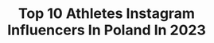 ---
title: Top 10 Athletes Instagram Influencers In Poland In 2023
description: >-
  Find top athletes Instagram influencers in Poland in 2023. Most popular hashtags: #workout #motivation #fitness #training.
platform: Instagram
hits: 53
text_top: Discover the most popular Instagram accounts on inBeat.
text_bottom: Our database holds 53 Instagram influencers like this in Poland for you to connect with.
profiles:
  - username: "saibov"
    fullname: >-
      RUSLAN SAIBOV CALISTHENICS
    bio: >-
      CALISTHENICS PRO COACH & ATHLETE 11 YEARS OF EXPERIENCE YOUTUBE: SAIBOV 177cm/79kg 🇺🇦🇬🇧🇵🇱🇷🇺 2x American champion🏆 2x European champion🏆 #IRONWRIST
    location: "Poland"
    followers: 71714
    engagement: 499
    commentsToLikes: 0.028515
    id: ck5zywfrkandz0i14btev0rbr
    verified: false
    hashtags: "#health, #sport, #fit, #pullup"
  - username: "bembenikklaudia"
    fullname: >-
      Klaudia Bembenik® 🇵🇱
    bio: >-
      mom | girl boss | IFBB Athlete owner @claudiawingsshop athlete @olimp_nutrition_pl -10% code: klaudiab
    location: "Poland"
    followers: 36952
    engagement: 242
    commentsToLikes: 0.063974
    id: ck5hh71ln6pnt0i114du8yklt
    verified: false
    hashtags: "#autumnvibes, #catchthemoment, #gymwear, #mountains"
  - username: "wiktoria_gasior"
    fullname: >-
      Wiktoria Gąsior
    bio: >-
      BIKINI FITNESS @reignbodyfuel Athlete 🏅World Junior ViceChampion 🥇Polish champion @swedishsupplements @fenixteampl @biolab.shop WIKTORIA7 @witdoktor
    location: "Poland"
    followers: 175860
    engagement: 106
    commentsToLikes: 0.039950
    id: ck15rbbtk73a40i19aic2ig7s
    verified: false
    hashtags: "#fitsylwetka, #treningpo, #sportowadziewczyna, #motywacjadotreningu"
  - username: "stefan_eroteev"
    fullname: >-
      Stefan Eroteev 🇧🇬
    bio: >-
      💪Calisthenics athlete 🇧🇬 ♠️20yo 📚Technical university 🥉3rd SWWC 2018🇷🇺|🥈2nd SWWC midw.2019🇷🇺 🥉3rd BOTB PL 2018🇵🇱|🥉3rd Eurocup 2019🇵🇱
    location: "Poland"
    followers: 17751
    engagement: 1121
    commentsToLikes: 0.012448
    id: ck55lrxpv29uw0i11agl6zcpn
    verified: false
    hashtags: "#motivation, #bulgaria, #calistehenics, #gym"
  - username: "annaakaczowka"
    fullname: >-
      Anna Kaczowka 🇵🇱
    bio: >-
      𝑭𝒊𝒏𝒂𝒍𝒊𝒔𝒕𝒌𝒂 𝑴𝒊𝒔𝒔 𝑷𝒐𝒍𝒔𝒌𝒊 𝑵𝒂𝒔𝒕𝒐𝒍𝒂𝒕𝒆𝒌 𝟐𝟎𝟏𝟗 𝑴𝒊𝒔𝒔 𝑴𝒂𝒍𝒐𝒑𝒐𝒍𝒔𝒌𝒊 𝑵𝒂𝒔𝒕𝒐𝒍𝒂𝒕𝒆𝒌 𝟐𝟎𝟏𝟗 📍Tarnów/DT 🎓 PE Student Snap: kaczowka #running#athlete#model
    location: "Poland"
    followers: 4097
    engagement: 2150
    commentsToLikes: 0.020960
    id: ck9wewfvnm56h0j782rgrjfaw
    verified: false
    hashtags: "#wetlook, #holiday, #brunette, #polskadziewczyna"
  - username: "iga.co.smiga"
    fullname: >-
      Iga Baumgart-Witan
    bio: >-
      Athlete 400m Collab: iga.baumgart@wp.pl ⛽ PKN Orlen 🏃‍♀️ New Balance Poland 🥣 Olimp Sport Nutrition
    location: "Poland"
    followers: 34534
    engagement: 609
    commentsToLikes: 0.010783
    id: ck5hhh4j7879f0i11t95hxgwe
    verified: false
    hashtags: "#partnersincrime, #olimpsportnutrition, #pknorlen, #girlpower"
  - username: "rafael_novaczuk_"
    fullname: >-
      Rafał Nowaczuk
    bio: >-
      Połfinalista Mister Polski 2019🇵🇱 🇵🇱Warszawa🌉 Personal Trainer🏋 Model/athlete actor 187cm🔝 height 12.11 🎂
    location: "Poland"
    followers: 10344
    engagement: 880
    commentsToLikes: 0.017959
    id: ck8t5yov4boos0j78dobs6pd6
    verified: false
    hashtags: "#glasses, #nakanapie, #warszawanoc, #pa"
  - username: "klaudia_ignasiak_"
    fullname: >-
      ✨KLAUDIA IGNASIAK ✨
    bio: >-
      🏆NPC Bikini Champion Absolutna Mistrzyni Debiutów 2020 💊@hd.muscle athlete 🏋🏼‍♀️Trener Personalny📚Dietetyka 💓@gymhero_official klaudiaignasiak -20%
    location: "Poland"
    followers: 49973
    engagement: 232
    commentsToLikes: 0.019677
    id: ck5zx2dje77q40i14s1jhms4x
    verified: false
    hashtags: "#fitness, #bikini, #gymgirl, #bikinifitness"
  - username: "marta_walczykiewicz_official"
    fullname: >-
      Marta Walczykiewicz
    bio: >-
      Polish athlete🇵🇱 Silver Olympic Medalist Rio 2016🥈 World, European and European Games Champion🥇 Ambasador @pkn.orlen @orlenteam_official
    location: "Poland"
    followers: 10422
    engagement: 726
    commentsToLikes: 0.015701
    id: ck5c34cxoykze0i11jyt8cgqi
    verified: false
    hashtags: "#kayaksprint, #training, #portugal, #energasa"
  - username: "marta.zakrzewskaa"
    fullname: >-
      Trenerka, zawodniczka Crossfit
    bio: >-
      Personal, Athletics Trainer TOP TEAM Polska 5* Kettlebell, Crossfit Instruktor CrossFit Athlete ☘️
    location: "Poland"
    followers: 36344
    engagement: 155
    commentsToLikes: 0.026934
    id: ck8tc7582yj3a0j78n79luftx
    verified: false
    hashtags: "#gymgirl, #fitness, #trojmiasto, #girlmotivation"
---